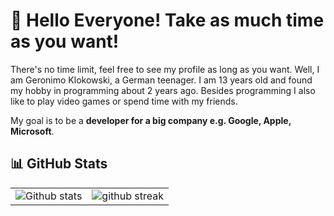 # :wave: Hello Everyone! Take as much time as you want!

There's no time limit, feel free to see my profile as long as you want. Well, I am Geronimo Klokowski, a German teenager. I am 13 years old and found my hobby in programming about 2 years ago. Besides programming I also like to play video games or spend time with my friends.

My goal is to be a **developer for a big company e.g. Google, Apple, Microsoft**.
## :bar_chart: GitHub Stats

|                                                                                                           |                                                                                      |
| --------------------------------------------------------------------------------------------------------- | ------------------------------------------------------------------------------------ |
| ![Github stats](https://github-readme-stats.vercel.app/api?username=MeasurementLegit&show_icons=true&locale=en) | ![github streak](https://github-readme-streak-stats.herokuapp.com/?user=MeasurementLegit&) | ![github profile views](https://komarev.com/ghpvc/?username=MeasurementLegit)
